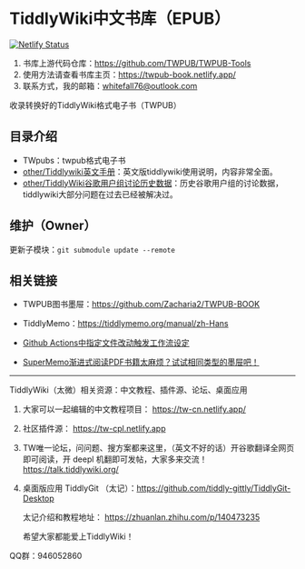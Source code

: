 # TiddlyWiki中文书库（EPUB）

[![Netlify Status](https://api.netlify.com/api/v1/badges/28bdb46a-d3bb-44e4-a285-3be5f6de833a/deploy-status)](https://app.netlify.com/sites/twpub-book/deploys)

1. 书库上游代码仓库：https://github.com/TWPUB/TWPUB-Tools
2. 使用方法请查看书库主页：https://twpub-book.netlify.app/
3. 联系方式，我的邮箱：whitefall76@outlook.com

收录转换好的TiddlyWiki格式电子书（TWPUB）



## 目录介绍

- TWpubs：twpub格式电子书
- [other/Tiddlywiki英文手册](other/The_Book_of_tiddlywiki_Advanced_Customization.pdf)：英文版tiddlywiki使用说明，内容非常全面。
- [other/TiddlyWiki谷歌用户组讨论历史数据](other/TiddlyWiki_google_group.html)：历史谷歌用户组的讨论数据，tiddlywiki大部分问题在过去已经被解决过。

## 维护（Owner）

更新子模块：`git submodule update --remote`

## 相关链接

- TWPUB图书墨屉：https://github.com/Zacharia2/TWPUB-BOOK
- TiddlyMemo：https://tiddlymemo.org/manual/zh-Hans


- [Github Actions中指定文件改动触发工作流设定](https://blog.csdn.net/shiwanghualuo/article/details/120301501)
- [SuperMemo渐进式阅读PDF书籍太麻烦？试试相同类型的墨屉吧！](https://www.bilibili.com/read/cv16649634)

---

TiddlyWiki（太微）相关资源：中文教程、插件源、论坛、桌面应用

1. 大家可以一起编辑的中文教程项目： https://tw-cn.netlify.app/
2. 社区插件源： https://tw-cpl.netlify.app
3. TW唯一论坛，问问题、搜方案都来这里，（英文不好的话）开谷歌翻译全网页即可阅读，开 deepl 机翻即可发帖，大家多来交流！ https://talk.tiddlywiki.org/
4. 桌面版应用 TiddlyGit （太记）：https://github.com/tiddly-gittly/TiddlyGit-Desktop

   太记介绍和教程地址： https://zhuanlan.zhihu.com/p/140473235
   
   希望大家都能爱上TiddlyWiki！

QQ群：946052860

